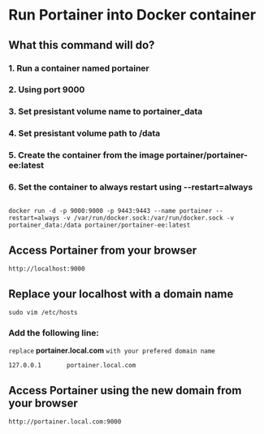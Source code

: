 # Run Portainer into Docker container 

## What this command will do?

### 1. Run a container named portainer
### 2. Using port 9000
### 3. Set presistant volume name to portainer_data
### 4. Set presistant volume path to /data
### 5. Create the container from the image portainer/portainer-ee:latest
### 6. Set the container to always restart using --restart=always

```

docker run -d -p 9000:9000 -p 9443:9443 --name portainer --restart=always -v /var/run/docker.sock:/var/run/docker.sock -v portainer_data:/data portainer/portainer-ee:latest

```

## Access Portainer from your browser 

```
http://localhost:9000
```

## Replace your localhost with a domain name 

```
sudo vim /etc/hosts
```

### Add the following line:
`replace` **portainer.local.com** `with your prefered domain name`
```
127.0.0.1       portainer.local.com
```

## Access Portainer using the new domain from your browser 
```
http://portainer.local.com:9000
```